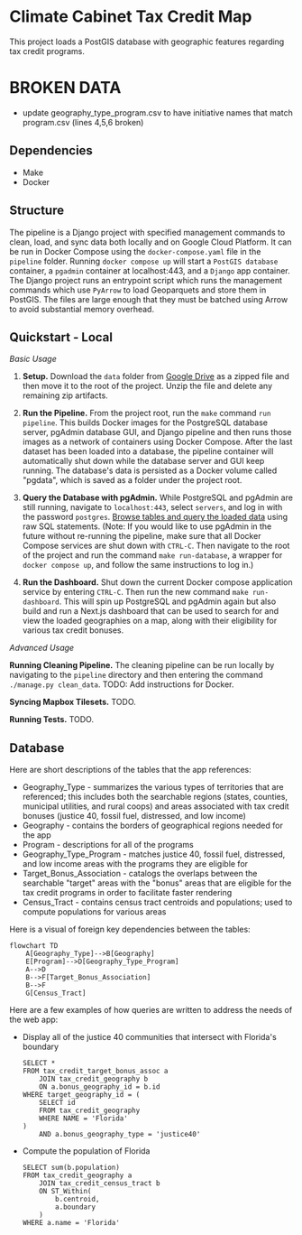 # Climate Cabinet Tax Credit Map

This project loads a PostGIS database with geographic features regarding tax credit programs.

# BROKEN DATA
- update geography_type_program.csv to have initiative names that match program.csv (lines 4,5,6 broken)

## Dependencies

- Make
- Docker

## Structure

The pipeline is a Django project with specified management commands to clean, load, and sync data both locally and on Google Cloud Platform. It can be run in Docker Compose using the `docker-compose.yaml` file in the `pipeline` folder.
Running `docker compose up` will start a `PostGIS database` container, a `pgadmin` container at localhost:443, and a `Django` app container. The Django project runs an entrypoint script which runs the management commands which use `PyArrow` to load Geoparquets and store them in PostGIS. The files are large enough that they must be batched using Arrow to avoid substantial memory overhead.

## Quickstart - Local

_Basic Usage_

1. **Setup.** Download the `data` folder from [Google Drive](https://drive.google.com/drive/folders/1AO6Q-CpjOZwYqb3T1gsZg38jwMeYglsw) as a zipped file and then move it to the root of the project. Unzip the file and delete any remaining zip artifacts.

2. **Run the Pipeline.** From the project root, run the `make` command `run pipeline`. This builds Docker images for the PostgreSQL database server, pgAdmin database GUI, and Django pipeline and then runs those images as a network of containers using Docker Compose. After the last dataset has been loaded into a database, the pipeline container will automatically shut down while the database server and GUI keep running. The database's data is persisted as a Docker volume called "pgdata", which is saved as a folder under the project root.

3. **Query the Database with pgAdmin.** While PostgreSQL and pgAdmin are still running, navigate to `localhost:443`, select `servers`, and log in with the password `postgres`. [Browse tables and query the loaded data](https://www.pgadmin.org/docs/pgadmin4/latest/user_interface.html#user-interface) using raw SQL statements. (Note: If you would like to use pgAdmin in the future without re-running the pipeline, make sure that all Docker Compose services are shut down with `CTRL-C`. Then navigate to the root of the project and run the command `make run-database`, a wrapper for `docker compose up`, and follow the same instructions to log in.)

4. **Run the Dashboard.**  Shut down the current Docker compose application service by entering `CTRL-C`. Then run the new command `make run-dashboard`. This will spin up PostgreSQL and pgAdmin again but also build and run a Next.js dashboard that can be used to search for and view the loaded geographies on a map, along with their eligibility for various tax credit bonuses.

_Advanced Usage_

**Running Cleaning Pipeline.** The cleaning pipeline can be run locally by navigating to the `pipeline` directory and then entering the command `./manage.py clean_data`. TODO: Add instructions for Docker.

**Syncing Mapbox Tilesets.** TODO.

**Running Tests.** TODO.


## Database

Here are short descriptions of the tables that the app references:

- Geography_Type - summarizes the various types of territories that are referenced; this includes both the searchable regions (states, counties, municipal utilities, and rural coops) and areas associated with tax credit bonuses (justice 40, fossil fuel, distressed, and low income)
- Geography - contains the borders of geographical regions needed for the app
- Program - descriptions for all of the programs
- Geography_Type_Program - matches justice 40, fossil fuel, distressed, and low income areas with the programs they are eligible for
- Target_Bonus_Association - catalogs the overlaps between the searchable "target" areas with the "bonus" areas that are eligible for the tax credit programs in order to facilitate faster rendering
- Census_Tract - contains census tract centroids and populations; used to compute populations for various areas

Here is a visual of foreign key dependencies between the tables:

```mermaid
flowchart TD
    A[Geography_Type]-->B[Geography]
    E[Program]-->D[Geography_Type_Program]
    A-->D
    B-->F[Target_Bonus_Association]
    B-->F
    G[Census_Tract]
```

Here are a few examples of how queries are written to address the needs of the web app:

- Display all of the justice 40 communities that intersect with Florida's boundary

    ```
    SELECT * 
    FROM tax_credit_target_bonus_assoc a
        JOIN tax_credit_geography b
        ON a.bonus_geography_id = b.id
    WHERE target_geography_id = (
        SELECT id 
        FROM tax_credit_geography 
        WHERE NAME = 'Florida'
    )
    	AND a.bonus_geography_type = 'justice40'
    ```

- Compute the population of Florida

    ```
    SELECT sum(b.population)
    FROM tax_credit_geography a
        JOIN tax_credit_census_tract b
        ON ST_Within(
            b.centroid,
            a.boundary
        )
    WHERE a.name = 'Florida'
```
